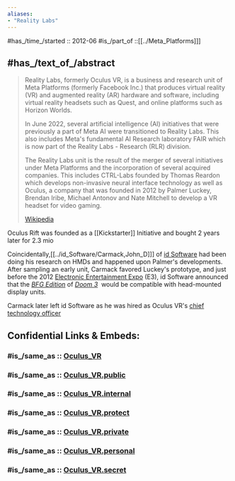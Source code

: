 ```yaml
---
aliases:
- "Reality Labs"
---
```


#has_/time_/started :: 2012-06 
#is_/part_of ::[[../Meta_Platforms]]] 

## #has_/text_of_/abstract 

> Reality Labs, formerly Oculus VR, is a business and research unit of Meta Platforms 
> (formerly Facebook Inc.) 
> that produces virtual reality (VR) and augmented reality (AR) hardware and software, 
> including virtual reality headsets such as Quest, 
> and online platforms such as Horizon Worlds. 
> 
> In June 2022, several artificial intelligence (AI) initiatives 
> that were previously a part of Meta AI were transitioned to Reality Labs. 
> This also includes Meta's fundamental AI Research laboratory FAIR 
> which is now part of the Reality Labs - Research (RLR) division.
>
> The Reality Labs unit is the result of the merger of several initiatives under Meta Platforms 
> and the incorporation of several acquired companies. 
> This includes CTRL-Labs founded by Thomas Reardon 
> which develops non-invasive neural interface technology 
> as well as Oculus, a company that was founded in 2012 by Palmer Luckey, Brendan Iribe, 
> Michael Antonov and Nate Mitchell to develop a VR headset for video gaming.
>
> [Wikipedia](https://en.wikipedia.org/wiki/Reality%20Labs)

Oculus Rift was founded as a [[Kickstarter]] Initiative and bought 2 years later for 2.3 mio 

Coincidentally,[[../id_Software/Carmack,John_D]]] of [id Software](https://en.wikipedia.org/wiki/Id_Software "Id Software") had been doing his research on HMDs 
and happened upon Palmer's developments. 
After sampling an early unit, Carmack favored Luckey's prototype, 
and just before the 2012 [Electronic Entertainment Expo](https://en.wikipedia.org/wiki/Electronic_Entertainment_Expo "Electronic Entertainment Expo") (E3), 
id Software announced that the _[BFG Edition](https://en.wikipedia.org/wiki/Doom_3_BFG_Edition "Doom 3 BFG Edition")_ of _[Doom 3](https://en.wikipedia.org/wiki/Doom_3 "Doom 3")_ 
would be compatible with head-mounted display units.

Carmack later left id Software as he was hired as Oculus VR's [chief technology officer](https://en.wikipedia.org/wiki/Chief_technology_officer "Chief technology officer")


## Confidential Links & Embeds: 

### #is_/same_as :: [Oculus_VR](Oculus_VR.md) 

### #is_/same_as :: [Oculus_VR.public](/_public/Society/Economics/Business/Business-Entity/IT~Company/Meta_Platforms/Oculus_VR.public.md) 

### #is_/same_as :: [Oculus_VR.internal](/_internal/Society/Economics/Business/Business-Entity/IT~Company/Meta_Platforms/Oculus_VR.internal.md) 

### #is_/same_as :: [Oculus_VR.protect](/_protect/Society/Economics/Business/Business-Entity/IT~Company/Meta_Platforms/Oculus_VR.protect.md) 

### #is_/same_as :: [Oculus_VR.private](/_private/Society/Economics/Business/Business-Entity/IT~Company/Meta_Platforms/Oculus_VR.private.md) 

### #is_/same_as :: [Oculus_VR.personal](/_personal/Society/Economics/Business/Business-Entity/IT~Company/Meta_Platforms/Oculus_VR.personal.md) 

### #is_/same_as :: [Oculus_VR.secret](/_secret/Society/Economics/Business/Business-Entity/IT~Company/Meta_Platforms/Oculus_VR.secret.md)

